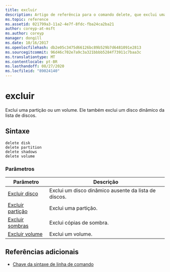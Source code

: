 ```yaml
---
title: excluir
description: Artigo de referência para o comando delete, que exclui uma partição ou um volume.
ms.topic: reference
ms.assetid: 021799a3-11a2-4e7f-8fdc-fba24ca2ba21
author: coreyp-at-msft
ms.author: coreyp
manager: dongill
ms.date: 10/16/2017
ms.openlocfilehash: db2e05c3475d66126bc89b529b7d6481091e2813
ms.sourcegitcommit: 96d46c702e7a9c3a321bbbb5284f73911c7baa3c
ms.translationtype: MT
ms.contentlocale: pt-BR
ms.lasthandoff: 08/27/2020
ms.locfileid: "89024140"
---
```

# <a name="delete"></a>excluir

Exclui uma partição ou um volume. Ele também exclui um disco dinâmico da lista de discos.

## <a name="syntax"></a>Sintaxe

```
delete disk
delete partition
delete shadows
delete volume
```

### <a name="parameters"></a>Parâmetros

| Parâmetro | Descrição |
|---------- | ----------- |
| [Excluir disco](delete-disk.md) | Exclui um disco dinâmico ausente da lista de discos. |
| [Excluir partição](delete-partition.md) | Exclui uma partição. |
| [Excluir sombras](delete-shadows.md) | Exclui cópias de sombra. |
| [Excluir volume](delete-volume.md) | Exclui um volume. |

## <a name="additional-references"></a>Referências adicionais

- [Chave da sintaxe de linha de comando](command-line-syntax-key.md)
